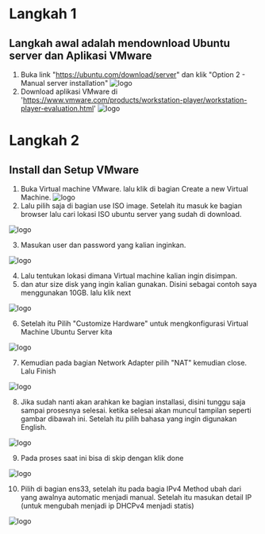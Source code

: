 # Langkah 1
## Langkah awal adalah mendownload Ubuntu server dan Aplikasi VMware
 1. Buka link "https://ubuntu.com/download/server" dan klik "Option 2 - Manual server installation"
![logo](https://github.com/prayogosigit/DevOps-Engineer/blob/main/week-1/day-1/assets/11.png)
 2. Download aplikasi VMware di 'https://www.vmware.com/products/workstation-player/workstation-player-evaluation.html'
![logo](https://github.com/prayogosigit/DevOps-Engineer/blob/main/week-1/day-1/assets/22.png)
# Langkah 2
## Install dan Setup VMware
 1. Buka Virtual machine VMware. lalu klik di bagian Create a new Virtual Machine.
![logo](https://github.com/prayogosigit/DevOps-Engineer/blob/main/week-1/day-1/assets/1.png)
 2. Lalu pilih saja di bagian use ISO image. Setelah itu masuk ke bagian browser lalu cari lokasi ISO ubuntu server yang sudah di download.


![logo](https://github.com/prayogosigit/DevOps-Engineer/blob/main/week-1/day-1/assets/2.png)

 3. Masukan user dan password yang kalian inginkan.


![logo](https://github.com/prayogosigit/DevOps-Engineer/blob/main/week-1/day-1/assets/3.png)

4. Lalu tentukan lokasi dimana Virtual machine kalian ingin disimpan.
5. dan atur size disk yang ingin kalian gunakan. Disini sebagai contoh saya menggunakan 10GB. lalu klik next

![logo](https://github.com/prayogosigit/DevOps-Engineer/blob/main/week-1/day-1/assets/4.png)

6. Setelah itu Pilih "Customize Hardware" untuk mengkonfigurasi Virtual Machine Ubuntu Server kita

![logo](https://github.com/prayogosigit/DevOps-Engineer/blob/main/week-1/day-1/assets/5.png)

7. Kemudian pada bagian Network Adapter pilih "NAT" kemudian close. Lalu Finish

![logo](https://github.com/prayogosigit/DevOps-Engineer/blob/main/week-1/day-1/assets/6.png)

8. Jika sudah nanti akan arahkan ke bagian installasi, disini tunggu saja sampai prosesnya selesai. ketika selesai akan muncul tampilan seperti gambar dibawah ini. Setelah itu pilih bahasa yang ingin digunakan English.

![logo](https://github.com/prayogosigit/DevOps-Engineer/blob/main/week-1/day-1/assets/7.png)

9. Pada proses saat ini bisa di skip dengan klik done

![logo](https://github.com/prayogosigit/DevOps-Engineer/blob/main/week-1/day-1/assets/8.png)

10. Pilih di bagian ens33, setelah itu pada bagia IPv4 Method ubah dari yang awalnya automatic menjadi manual. Setelah itu masukan detail IP (untuk mengubah menjadi ip DHCPv4 menjadi statis)

![logo](https://github.com/prayogosigit/DevOps-Engineer/blob/main/week-1/day-1/assets/99.png)











